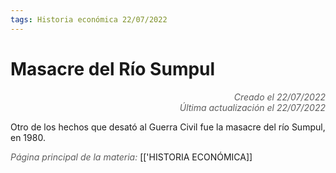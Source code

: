 ```yaml
---
tags: Historia económica 22/07/2022
---
```


# Masacre del Río Sumpul
<div style="text-align: right; opacity: 0.7; font-style: italic;">Creado el 22/07/2022</div>
<div style="text-align: right; opacity: 0.7; font-style: italic;">Última actualización el 22/07/2022</div>

Otro de los hechos que desató al Guerra Civil fue la masacre del río Sumpul, en 1980.

<span style="opacity: 0.7; font-style: italic;">Página principal de la materia:</span> [['HISTORIA ECONÓMICA]]